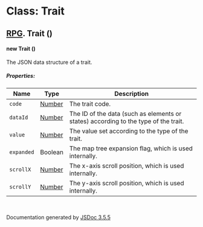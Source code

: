 # Class: Trait

## [RPG](RPG.md).  Trait ()

#### new Trait ()

The JSON data structure of a trait.

##### Properties:

| Name | Type | Description |
| --- | --- | --- |
| `code` | [Number](Number.md) | The trait code. |
| `dataId` | [Number](Number.md) | The ID of the data (such as elements or states) according to the type of the trait. |
| `value` | [Number](Number.md) | The value set according to the type of the trait. |
| `expanded` | Boolean | The map tree expansion flag, which is used internally. |
| `scrollX` | [Number](Number.md) | The x-axis scroll position, which is used internally. |
| `scrollY` | [Number](Number.md) | The y-axis scroll position, which is used internally. |

<dl>
</dl>
 <br>

  Documentation generated by [JSDoc 3.5.5](https://github.com/jsdoc3/jsdoc)
